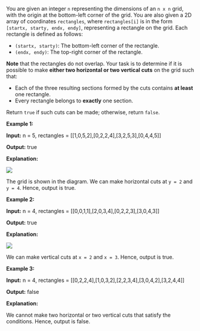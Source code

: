 You are given an integer  `n`  representing the dimensions of an  `n x n`  grid, with the origin at the bottom-left corner of the grid. You are also given a 2D array of coordinates  `rectangles`, where  `rectangles[i]`  is in the form  `[startx, starty, endx, endy]`, representing a rectangle on the grid. Each rectangle is defined as follows:

-   `(startx, starty)`: The bottom-left corner of the rectangle.
-   `(endx, endy)`: The top-right corner of the rectangle.

**Note** that the rectangles do not overlap. Your task is to determine if it is possible to make  **either two horizontal or two vertical cuts**  on the grid such that:

-   Each of the three resulting sections formed by the cuts contains  **at least**  one rectangle.
-   Every rectangle belongs to  **exactly**  one section.

Return  `true`  if such cuts can be made; otherwise, return  `false`.

**Example 1:**

**Input:**  n = 5, rectangles = [[1,0,5,2],[0,2,2,4],[3,2,5,3],[0,4,4,5]]

**Output:**  true

**Explanation:**

![](https://assets.leetcode.com/uploads/2024/10/23/tt1drawio.png)

The grid is shown in the diagram. We can make horizontal cuts at  `y = 2`  and  `y = 4`. Hence, output is true.

**Example 2:**

**Input:**  n = 4, rectangles = [[0,0,1,1],[2,0,3,4],[0,2,2,3],[3,0,4,3]]

**Output:**  true

**Explanation:**

![](https://assets.leetcode.com/uploads/2024/10/23/tc2drawio.png)

We can make vertical cuts at  `x = 2`  and  `x = 3`. Hence, output is true.

**Example 3:**

**Input:**  n = 4, rectangles = [[0,2,2,4],[1,0,3,2],[2,2,3,4],[3,0,4,2],[3,2,4,4]]

**Output:**  false

**Explanation:**

We cannot make two horizontal or two vertical cuts that satisfy the conditions. Hence, output is false.
